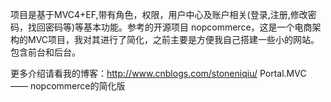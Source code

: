 项目是基于MVC4+EF,带有角色，权限，用户中心及账户相关(登录,注册,修改密码，找回密码等)等基本功能。参考的开源项目 nopcommerce，这是一个电商架构的MVC项目，我对其进行了简化，之前主要是方便我自己搭建一些小的网站。包含前台和后台。

 更多介绍请看我的博客：http://www.cnblogs.com/stoneniqiu/ 
 Portal.MVC —— nopcommerce的简化版
